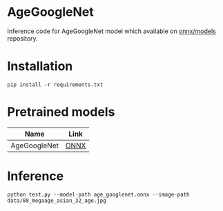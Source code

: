 # AgeGoogleNet

Inference code for AgeGoogleNet model which available on [onnx/models](https://github.com/onnx/models/tree/main/vision/body_analysis/age_gender) repository. 

# Installation

```shell
pip install -r requirements.txt
```

# Pretrained models

| Name         | Link                                                                                        |
|--------------|---------------------------------------------------------------------------------------------|
| AgeGoogleNet | [ONNX](https://github.com/clibdev/agegooglenet/releases/latest/download/age_googlenet.onnx) |

# Inference

```shell
python test.py --model-path age_googlenet.onnx --image-path data/88_megaage_asian_32_age.jpg
```
